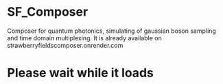 # SF_Composer
Composer for quantum photonics, simulating of gaussian boson sampling and time domain multiplexing.
It is already available on strawberryfieldscomposer.onrender.com
# Please wait while it loads
